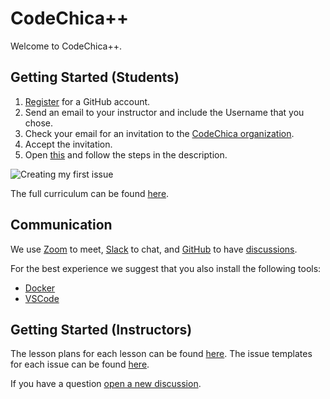 # CodeChica++

Welcome to CodeChica++.

## Getting Started (Students)

1. [Register](https://github.com/signup) for a GitHub account.
1. Send an email to your instructor and include the Username that you chose.
1. Check your email for an invitation to the [CodeChica organization][organization].
1. Accept the invitation.
1. Open [this](https://github.com/CodeChica/plus-plus/issues/new?labels=&template=0x01.md&title=Lesson+0x01) and follow the steps in the description.

![Creating my first issue](https://codechica.github.io/plus-plus/assets/images/create-first-issue.gif)

The full curriculum can be found [here][curriculum].

## Communication

We use [Zoom][zoom] to meet, [Slack][slack] to chat, and [GitHub][organization] to have
[discussions][new-discussion].

For the best experience we suggest that you also install the following tools:

* [Docker][docker]
* [VSCode][vscode]

## Getting Started (Instructors)

The lesson plans for each lesson can be found [here][lessons].
The issue templates for each issue can be found [here][issues].

If you have a question [open a new discussion][new-discussion].

[curriculum]: https://github.com/CodeChica/plus-plus/issues/new/choose
[docker]: https://docs.docker.com/get-docker/
[issues]: /.github/ISSUE_TEMPLATE
[lessons]: https://github.com/CodeChica/plus-plus/tree/gh-pages/lessons
[new-discussion]: https://github.com/CodeChica/plus-plus/discussions
[organization]: https://github.com/CodeChica
[slack]: https://codechica-plus-plus.slack.com/
[vscode]: https://code.visualstudio.com/
[zoom]: https://zoom.us/
